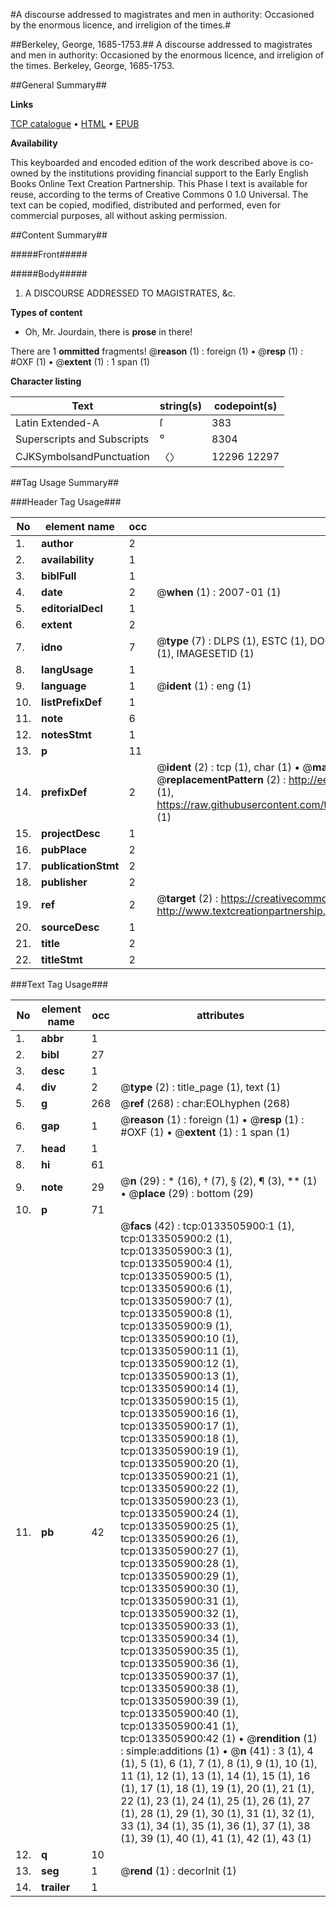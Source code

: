 #A discourse addressed to magistrates and men in authority: Occasioned by the enormous licence, and irreligion of the times.#

##Berkeley, George, 1685-1753.##
A discourse addressed to magistrates and men in authority: Occasioned by the enormous licence, and irreligion of the times.
Berkeley, George, 1685-1753.

##General Summary##

**Links**

[TCP catalogue](http://www.ota.ox.ac.uk/tcp/)  • 
[HTML](http://tei.it.ox.ac.uk/tcp/Texts-HTML/free/004/004801266.html)  • 
[EPUB](http://tei.it.ox.ac.uk/tcp/Texts-EPUB/free/004/004801266.epub)

**Availability**

This keyboarded and encoded edition of the
	       work described above is co-owned by the institutions
	       providing financial support to the Early English Books
	       Online Text Creation Partnership. This Phase I text is
	       available for reuse, according to the terms of Creative
	       Commons 0 1.0 Universal. The text can be copied,
	       modified, distributed and performed, even for
	       commercial purposes, all without asking permission.


##Content Summary##

#####Front#####

#####Body#####

1. A DISCOURSE ADDRESSED TO MAGISTRATES, &c.

**Types of content**

  * Oh, Mr. Jourdain, there is **prose** in there!

There are 1 **ommitted** fragments! 
 @__reason__ (1) : foreign (1)  •  @__resp__ (1) : #OXF (1)  •  @__extent__ (1) : 1 span (1)

**Character listing**


|Text|string(s)|codepoint(s)|
|---|---|---|
|Latin Extended-A|ſ|383|
|Superscripts             and Subscripts|⁰|8304|
|CJKSymbolsandPunctuation|〈〉|12296 12297|

##Tag Usage Summary##

###Header Tag Usage###

|No|element name|occ|attributes|
|---|---|---|---|
|1.|__author__|2||
|2.|__availability__|1||
|3.|__biblFull__|1||
|4.|__date__|2| @__when__ (1) : 2007-01 (1)|
|5.|__editorialDecl__|1||
|6.|__extent__|2||
|7.|__idno__|7| @__type__ (7) : DLPS (1), ESTC (1), DOCNO (1), TCP (1), GALEDOCNO (1), CONTENTSET (1), IMAGESETID (1)|
|8.|__langUsage__|1||
|9.|__language__|1| @__ident__ (1) : eng (1)|
|10.|__listPrefixDef__|1||
|11.|__note__|6||
|12.|__notesStmt__|1||
|13.|__p__|11||
|14.|__prefixDef__|2| @__ident__ (2) : tcp (1), char (1)  •  @__matchPattern__ (2) : ([0-9\-]+):([0-9IVX]+) (1), (.+) (1)  •  @__replacementPattern__ (2) : http://eebo.chadwyck.com/downloadtiff?vid=$1&page=$2 (1), https://raw.githubusercontent.com/textcreationpartnership/Texts/master/tcpchars.xml#$1 (1)|
|15.|__projectDesc__|1||
|16.|__pubPlace__|2||
|17.|__publicationStmt__|2||
|18.|__publisher__|2||
|19.|__ref__|2| @__target__ (2) : https://creativecommons.org/publicdomain/zero/1.0/ (1), http://www.textcreationpartnership.org/docs/. (1)|
|20.|__sourceDesc__|1||
|21.|__title__|2||
|22.|__titleStmt__|2||


###Text Tag Usage###

|No|element name|occ|attributes|
|---|---|---|---|
|1.|__abbr__|1||
|2.|__bibl__|27||
|3.|__desc__|1||
|4.|__div__|2| @__type__ (2) : title_page (1), text (1)|
|5.|__g__|268| @__ref__ (268) : char:EOLhyphen (268)|
|6.|__gap__|1| @__reason__ (1) : foreign (1)  •  @__resp__ (1) : #OXF (1)  •  @__extent__ (1) : 1 span (1)|
|7.|__head__|1||
|8.|__hi__|61||
|9.|__note__|29| @__n__ (29) : * (16), † (7), § (2), ¶ (3), ** (1)  •  @__place__ (29) : bottom (29)|
|10.|__p__|71||
|11.|__pb__|42| @__facs__ (42) : tcp:0133505900:1 (1), tcp:0133505900:2 (1), tcp:0133505900:3 (1), tcp:0133505900:4 (1), tcp:0133505900:5 (1), tcp:0133505900:6 (1), tcp:0133505900:7 (1), tcp:0133505900:8 (1), tcp:0133505900:9 (1), tcp:0133505900:10 (1), tcp:0133505900:11 (1), tcp:0133505900:12 (1), tcp:0133505900:13 (1), tcp:0133505900:14 (1), tcp:0133505900:15 (1), tcp:0133505900:16 (1), tcp:0133505900:17 (1), tcp:0133505900:18 (1), tcp:0133505900:19 (1), tcp:0133505900:20 (1), tcp:0133505900:21 (1), tcp:0133505900:22 (1), tcp:0133505900:23 (1), tcp:0133505900:24 (1), tcp:0133505900:25 (1), tcp:0133505900:26 (1), tcp:0133505900:27 (1), tcp:0133505900:28 (1), tcp:0133505900:29 (1), tcp:0133505900:30 (1), tcp:0133505900:31 (1), tcp:0133505900:32 (1), tcp:0133505900:33 (1), tcp:0133505900:34 (1), tcp:0133505900:35 (1), tcp:0133505900:36 (1), tcp:0133505900:37 (1), tcp:0133505900:38 (1), tcp:0133505900:39 (1), tcp:0133505900:40 (1), tcp:0133505900:41 (1), tcp:0133505900:42 (1)  •  @__rendition__ (1) : simple:additions (1)  •  @__n__ (41) : 3 (1), 4 (1), 5 (1), 6 (1), 7 (1), 8 (1), 9 (1), 10 (1), 11 (1), 12 (1), 13 (1), 14 (1), 15 (1), 16 (1), 17 (1), 18 (1), 19 (1), 20 (1), 21 (1), 22 (1), 23 (1), 24 (1), 25 (1), 26 (1), 27 (1), 28 (1), 29 (1), 30 (1), 31 (1), 32 (1), 33 (1), 34 (1), 35 (1), 36 (1), 37 (1), 38 (1), 39 (1), 40 (1), 41 (1), 42 (1), 43 (1)|
|12.|__q__|10||
|13.|__seg__|1| @__rend__ (1) : decorInit (1)|
|14.|__trailer__|1||
